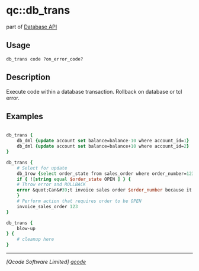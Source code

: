qc::db_trans
============

part of [Database API](../qc/wiki/DatabaseApi)

Usage
-----
`db_trans code ?on_error_code?`

Description
-----------
Execute code within a database transaction.
    Rollback on database or tcl error.

Examples
--------
```tcl

db_trans {
    db_dml {update account set balance=balance-10 where account_id=1}
    db_dml {update account set balance=balance+10 where account_id=2}
}

db_trans {
    # Select for update
    db_1row {select order_state from sales_order where order_number=123 for update}
    if { ![string equal $order_state OPEN ] } {
    # Throw error and ROLLBACK
    error &quot;Can&#39;t invoice sales order $order_number because it is not OPEN&quot;
    }
    # Perform action that requires order to be OPEN
    invoice_sales_order 123
}

db_trans {
    blow-up
} {
    # cleanup here
}

```

----------------------------------
*[Qcode Software Limited] [qcode]*

[qcode]: www.qcode.co.uk "Qcode Software"
